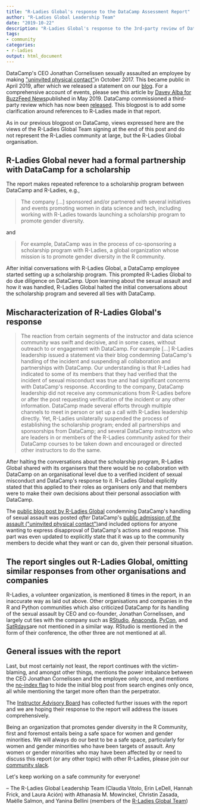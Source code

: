 ```yaml
---
title: "R-Ladies Global's response to the DataCamp Assessment Report"
author: "R-Ladies Global Leadership Team"
date: "2019-10-22"
description: "R-Ladies Global's response to the 3rd-party review of DataCamp"
tags: 
- community
categories:
- r-ladies
output: html_document
---
```


DataCamp's CEO Jonathan Cornelissen sexually assaulted an employee by making ["uninvited physical contact"](https://www.datacamp.com/community/blog/note-to-our-community)in October 2017.
This became public in April 2019, after which we released a statement on our [blog](https://blog.rladies.org/post/statement-about-datacamp/).
For a comprehensive account of events, please see this article by [Davey Alba for BuzzFeed News](https://www.buzzfeednews.com/article/daveyalba/datacamp-sexual-harassment-metoo-tech-startup)published in May 2019.
DataCamp commissioned a third-party review which has now been [released](https://assets.datacamp.com/working-ideal-independent-third-party-review-of-datacamp.pdf).
This blogpost is to add some clarification around references to R-Ladies made in that report.

As in our previous blogpost on DataCamp, views expressed here are the views of the R-Ladies Global Team signing at the end of this post and do not represent the R-Ladies community at large, but the R-Ladies Global organisation.

## R-Ladies Global never had a formal partnership with DataCamp for a scholarship

The report makes repeated reference to a scholarship program between DataCamp and R-Ladies, e.g.,

> The company [...] sponsored and/or partnered with several initiatives and events promoting women in data science and tech, including working with R-Ladies towards launching a scholarship program to promote gender diversity.

and

> For example, DataCamp was in the process of co-sponsoring a scholarship program with R-Ladies, a global organization whose mission is to promote gender diversity in the R community.

After initial conversations with R-Ladies Global, a DataCamp employee started setting up a scholarship program.
This prompted R-Ladies Global to do due diligence on DataCamp.
Upon learning about the sexual assault and how it was handled, R-Ladies Global halted the initial conversations about the scholarship program and severed all ties with DataCamp.

## Mischaracterization of R-Ladies Global's response

> The reaction from certain segments of the instructor and data science community was swift and decisive, and in some cases, without outreach to or engagement with DataCamp. For example [...] R-Ladies leadership issued a statement via their blog condemning DataCamp's handling of the incident and suspending all collaboration and partnerships with DataCamp. Our understanding is that R-Ladies had indicated to some of its members that they had verified that the incident of sexual misconduct was true and had significant concerns with DataCamp's response. According to the company, DataCamp leadership did not receive any communications from R-Ladies before or after the post requesting verification of the incident or any other information. DataCamp made several efforts through multiple channels to meet in person or set up a call with R-Ladies leadership directly. Yet, R-Ladies unilaterally suspended the process of establishing the scholarship program; ended all partnerships and sponsorships from DataCamp; and several DataCamp instructors who are leaders in or members of the R-Ladies community asked for their DataCamp courses to be taken down and encouraged or directed other instructors to do the same.

After halting the conversations about the scholarship program, R-Ladies Global shared with its organisers that there would be no collaboration with DataCamp on an organisational level due to a verified incident of sexual misconduct and DataCamp's response to it.
R-Ladies Global explicitly stated that this applied to their roles as organisers only and that members were to make their own decisions about their personal association with DataCamp.

The [public blog post by R-Ladies Global](https://blog.rladies.org/post/statement-about-datacamp/) condemning DataCamp's handling of sexual assault was posted *after* DataCamp's [public admission of the assault ("uninvited physical contact")](https://www.datacamp.com/community/blog/note-to-our-community)and included options for anyone wanting to express disapproval of DataCamp's actions and response.
This part was even updated to explicitly state that it was up to the community members to decide what they want or can do, given their personal situation.

## The report singles out R-Ladies Global, omitting similar responses from other organisations and companies

R-Ladies, a volunteer organization, is mentioned 8 times in the report, in an inaccurate way as laid out above.
Other organisations and companies in the R and Python communities which also criticized DataCamp for its handling of the sexual assault by CEO and co-founder, Jonathan Cornelissen, and largely cut ties with the company such as [RStudio](https://twitter.com/rstudio/status/1117889763711696896), [Anaconda](https://www.anaconda.com/updated-statement-about-our-relationship-with-datacamp/), [PyCon](https://pycon.blogspot.com/2019/04/an-update-regarding-pycon-2019-sponsor.html), and [SatRdays](https://satrdays.org/blog/2019/04/14/datacamp-sponsorship/)are not mentioned in a similar way.
RStudio is mentioned in the form of their conference, the other three are not mentioned at all.

## General issues with the report

Last, but most certainly not least, the report continues with the victim-blaming, and amongst other things, mentions the power imbalance between the CEO Jonathan Cornelissen and the employee only once, and mentions the [no-index flag](https://twitter.com/noamross/status/1116709899159916544) to hide the initial blog post from search engines only once, all while mentioning the target more often than the perpetrator.

The [Instructor Advisory Board](https://twitter.com/AllenDowney/status/1184568115880976384) has collected further issues with the report and we are hoping their response to the report will address the issues comprehensively.

Being an organization that promotes gender diversity in the R Community, first and foremost entails being a safe space for women and gender minorities.
We will always do our best to be a safe space, particularly for women and gender minorities who have been targets of assault.
Any women or gender minorities who may have been affected by or need to discuss this report (or any other topic) with other R-Ladies, please join our [community slack](https://rladies-community-slack.herokuapp.com/).

Let's keep working on a safe community for everyone!

– The R-Ladies Global Leadership Team (Claudia Vitolo, Erin LeDell, Hannah Frick, and Laura Ación) with Athanasia M.
Mowinckel, Christin Zasada, Maëlle Salmon, and Yanina Bellini (members of the [R-Ladies Global Team](https://rladies.org/about-us/team/))


